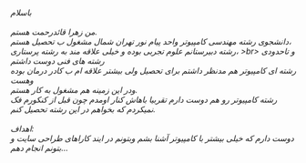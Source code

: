 <I DOCTYPE html>
<html dir=rtl" lang="fa">
<head>
<meta chaset="utf-8>
<title>صفحه ی فارسی راست چین می باشد</title>
</head>
<body>
<div dir="rlt">
باسلام
<br>
<br>
من زهرا قائدرحمت هستم.
<br>
دانشجوی رشته مهندسی کامپیوتر واحد پیام نور تهران شمال مشغول ب تحصیل هستم،
<br>
رشته دبیرستانم علوم تجربی بوده و خیلی علاقه مند به رشته  پرستاری،
>br>
 و تاحدودی رشته های فنی دوست داشتم
<br>
 رشته ای کامپیوتر هم مدنظر داشتم برای تحصیل ولی بیشتر علاقه ام ب کادر درمان بوده وهست 
<br>
ودر این زمینه هم مشغول به کار هستم.
<br>
رشته کامپیوتر رو هم دوست دارم تقربیا باهاش کنار اومدم چون قبل از کنکورم فک نمیکردم که بخواهم در این رشته تحصیل کنم.
<br>
<br>
اهداف:
<br>
دوست دارم که خیلی بیشتر با کامپیوتر آشنا بشم وبتونم در ایند کاراهای طراحی سایت و ..بتونم انجام دهم.
</div>
</body>
</html>
